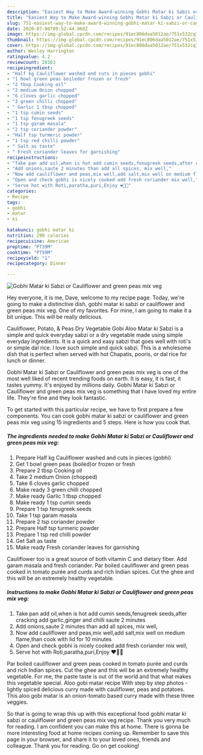 ```yaml
---
description: "Easiest Way to Make Award-winning Gobhi Matar ki Sabzi or Cauliflower and green peas mix veg"
title: "Easiest Way to Make Award-winning Gobhi Matar ki Sabzi or Cauliflower and green peas mix veg"
slug: 751-easiest-way-to-make-award-winning-gobhi-matar-ki-sabzi-or-cauliflower-and-green-peas-mix-veg
date: 2020-07-06T09:52:44.960Z
image: https://img-global.cpcdn.com/recipes/91ec806daa5012ae/751x532cq70/gobhi-matar-ki-sabzi-or-cauliflower-and-green-peas-mix-veg-recipe-main-photo.jpg
thumbnail: https://img-global.cpcdn.com/recipes/91ec806daa5012ae/751x532cq70/gobhi-matar-ki-sabzi-or-cauliflower-and-green-peas-mix-veg-recipe-main-photo.jpg
cover: https://img-global.cpcdn.com/recipes/91ec806daa5012ae/751x532cq70/gobhi-matar-ki-sabzi-or-cauliflower-and-green-peas-mix-veg-recipe-main-photo.jpg
author: Wesley Harrington
ratingvalue: 4.2
reviewcount: 28163
recipeingredient:
- "Half kg Cauliflower washed and cuts in pieces gobhi"
- "1 bowl green peas boiledor frozen or fresh"
- "2 tbsp Cooking oil"
- "2 medium Onion chopped"
- "6 cloves garlic chopped"
- "3 green chilli chopped"
- " Garlic 1 tbsp chopped"
- "1 tsp cumin seeds"
- "1 tsp fenugreek seeds"
- "1 tsp garam masala"
- "2 tsp coriander powder"
- "Half tsp turmeric powder"
- "1 tsp red chilli powder"
- " Salt as taste"
- " Fresh coriander leaves for garnishing"
recipeinstructions:
- "Take pan add oil,when is hot add cumin seeds,fenugreek seeds,after cracking add garlic,ginger and chilli saute 2 minutes"
- "Add onions,saute 2 minutes than add all spices, mix well,"
- "Now add cauliflower and peas,mix well,add salt,mix well on medium flame,than cook with lid for 10 minutes"
- "Open and check gobhi is nicely cooked add fresh coriander mix well,"
- "Serve hot with Roti,paratha,puri,Enjoy ❤️💐😀"
categories:
- Recipe
tags:
- gobhi
- matar
- ki

katakunci: gobhi matar ki 
nutrition: 299 calories
recipecuisine: American
preptime: "PT39M"
cooktime: "PT59M"
recipeyield: "1"
recipecategory: Dinner

---
```



![Gobhi Matar ki Sabzi or Cauliflower and green peas mix veg](https://img-global.cpcdn.com/recipes/91ec806daa5012ae/751x532cq70/gobhi-matar-ki-sabzi-or-cauliflower-and-green-peas-mix-veg-recipe-main-photo.jpg)

Hey everyone, it is me, Dave, welcome to my recipe page. Today, we're going to make a distinctive dish, gobhi matar ki sabzi or cauliflower and green peas mix veg. One of my favorites. For mine, I am going to make it a bit unique. This will be really delicious.

Cauliflower, Potato, &amp; Peas Dry Vegetable Gobi Aloo Matar ki Sabzi is a simple and quick everyday sabzi or a dry vegetable made using simple everyday ingredients. It is a quick and easy sabzi that goes well with roti&#39;s or simple dal rice. I love such simple and quick sabzi. This is a wholesome dish that is perfect when served with hot Chapatis, pooris, or dal rice for lunch or dinner.

Gobhi Matar ki Sabzi or Cauliflower and green peas mix veg is one of the most well liked of recent trending foods on earth. It is easy, it is fast, it tastes yummy. It's enjoyed by millions daily. Gobhi Matar ki Sabzi or Cauliflower and green peas mix veg is something that I have loved my entire life. They're fine and they look fantastic.


To get started with this particular recipe, we have to first prepare a few components. You can cook gobhi matar ki sabzi or cauliflower and green peas mix veg using 15 ingredients and 5 steps. Here is how you cook that.

<!--inarticleads1-->

##### The ingredients needed to make Gobhi Matar ki Sabzi or Cauliflower and green peas mix veg:

1. Prepare Half kg Cauliflower washed and cuts in pieces (gobhi)
1. Get 1 bowl green peas (boiled)or frozen or fresh
1. Prepare 2 tbsp Cooking oil
1. Take 2 medium Onion (chopped)
1. Take 6 cloves garlic chopped
1. Make ready 3 green chilli chopped
1. Make ready  Garlic 1 tbsp chopped
1. Make ready 1 tsp cumin seeds
1. Prepare 1 tsp fenugreek seeds
1. Take 1 tsp garam masala
1. Prepare 2 tsp coriander powder
1. Prepare Half tsp turmeric powder
1. Prepare 1 tsp red chilli powder
1. Get  Salt as taste
1. Make ready  Fresh coriander leaves for garnishing


Cauliflower too is a great source of both vitamin C and dietary fiber. Add garam masala and fresh coriander. Par boiled cauliflower and green peas cooked in tomato purée and curds and rich Indian spices. Cut the ghee and this will be an extremely healthy vegetable. 

<!--inarticleads2-->

##### Instructions to make Gobhi Matar ki Sabzi or Cauliflower and green peas mix veg:

1. Take pan add oil,when is hot add cumin seeds,fenugreek seeds,after cracking add garlic,ginger and chilli saute 2 minutes
1. Add onions,saute 2 minutes than add all spices, mix well,
1. Now add cauliflower and peas,mix well,add salt,mix well on medium flame,than cook with lid for 10 minutes
1. Open and check gobhi is nicely cooked add fresh coriander mix well,
1. Serve hot with Roti,paratha,puri,Enjoy ❤️💐😀


Par boiled cauliflower and green peas cooked in tomato purée and curds and rich Indian spices. Cut the ghee and this will be an extremely healthy vegetable. For me, the paste taste is out of the world and that what makes this vegetable special. Aloo gobi matar recipe With step by step photos - lightly spiced delicious curry made with cauliflower, peas and potatoes. This aloo gobi matar is an onion-tomato based curry made with these three veggies. 

So that is going to wrap this up with this exceptional food gobhi matar ki sabzi or cauliflower and green peas mix veg recipe. Thank you very much for reading. I am confident you can make this at home. There is gonna be more interesting food at home recipes coming up. Remember to save this page in your browser, and share it to your loved ones, friends and colleague. Thank you for reading. Go on get cooking!
